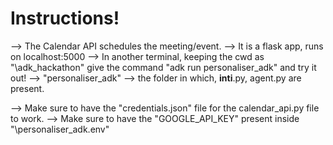 # Instructions!

--> The Calendar API schedules the meeting/event.
--> It is a flask app, runs on localhost:5000
--> In another terminal, keeping the cwd as "\adk_hackathon" give the command "adk run personaliser_adk" and try it out!
--> "personaliser_adk" --> the folder in which, __inti__.py, agent.py are present. 

--> Make sure to have the "credentials.json" file for the calendar_api.py file to work. 
--> Make sure to have the "GOOGLE_API_KEY" present inside "\personaliser_adk\.env"
